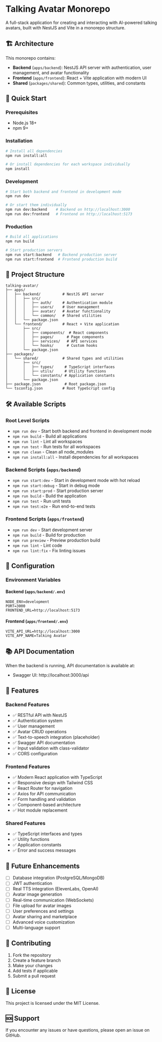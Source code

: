 # Talking Avatar Monorepo

A full-stack application for creating and interacting with AI-powered talking avatars, built with NestJS and Vite in a monorepo structure.

## 🏗️ Architecture

This monorepo contains:

- **Backend** (`apps/backend`): NestJS API server with authentication, user management, and avatar functionality
- **Frontend** (`apps/frontend`): React + Vite application with modern UI
- **Shared** (`packages/shared`): Common types, utilities, and constants

## 🚀 Quick Start

### Prerequisites

- Node.js 18+ 
- npm 9+

### Installation

```bash
# Install all dependencies
npm run install:all

# Or install dependencies for each workspace individually
npm install
```

### Development

```bash
# Start both backend and frontend in development mode
npm run dev

# Or start them individually
npm run dev:backend    # Backend on http://localhost:3000
npm run dev:frontend   # Frontend on http://localhost:5173
```

### Production

```bash
# Build all applications
npm run build

# Start production servers
npm run start:backend   # Backend production server
npm run start:frontend  # Frontend production build
```

## 📁 Project Structure

```
talking-avatar/
├── apps/
│   ├── backend/          # NestJS API server
│   │   ├── src/
│   │   │   ├── auth/     # Authentication module
│   │   │   ├── users/    # User management
│   │   │   ├── avatar/   # Avatar functionality
│   │   │   └── common/   # Shared utilities
│   │   └── package.json
│   └── frontend/         # React + Vite application
│       ├── src/
│       │   ├── components/  # React components
│       │   ├── pages/      # Page components
│       │   ├── services/   # API services
│       │   └── hooks/      # Custom hooks
│       └── package.json
├── packages/
│   └── shared/           # Shared types and utilities
│       ├── src/
│       │   ├── types/     # TypeScript interfaces
│       │   ├── utils/     # Utility functions
│       │   └── constants/ # Application constants
│       └── package.json
├── package.json           # Root package.json
└── tsconfig.json         # Root TypeScript config
```

## 🛠️ Available Scripts

### Root Level Scripts

- `npm run dev` - Start both backend and frontend in development mode
- `npm run build` - Build all applications
- `npm run lint` - Lint all workspaces
- `npm run test` - Run tests for all workspaces
- `npm run clean` - Clean all node_modules
- `npm run install:all` - Install dependencies for all workspaces

### Backend Scripts (`apps/backend`)

- `npm run start:dev` - Start in development mode with hot reload
- `npm run start:debug` - Start in debug mode
- `npm run start:prod` - Start production server
- `npm run build` - Build the application
- `npm run test` - Run unit tests
- `npm run test:e2e` - Run end-to-end tests

### Frontend Scripts (`apps/frontend`)

- `npm run dev` - Start development server
- `npm run build` - Build for production
- `npm run preview` - Preview production build
- `npm run lint` - Lint code
- `npm run lint:fix` - Fix linting issues

## 🔧 Configuration

### Environment Variables

#### Backend (`apps/backend/.env`)
```env
NODE_ENV=development
PORT=3000
FRONTEND_URL=http://localhost:5173
```

#### Frontend (`apps/frontend/.env`)
```env
VITE_API_URL=http://localhost:3000
VITE_APP_NAME=Talking Avatar
```

## 📚 API Documentation

When the backend is running, API documentation is available at:
- Swagger UI: http://localhost:3000/api

## 🎨 Features

### Backend Features
- ✅ RESTful API with NestJS
- ✅ Authentication system
- ✅ User management
- ✅ Avatar CRUD operations
- ✅ Text-to-speech integration (placeholder)
- ✅ Swagger API documentation
- ✅ Input validation with class-validator
- ✅ CORS configuration

### Frontend Features
- ✅ Modern React application with TypeScript
- ✅ Responsive design with Tailwind CSS
- ✅ React Router for navigation
- ✅ Axios for API communication
- ✅ Form handling and validation
- ✅ Component-based architecture
- ✅ Hot module replacement

### Shared Features
- ✅ TypeScript interfaces and types
- ✅ Utility functions
- ✅ Application constants
- ✅ Error and success messages

## 🔮 Future Enhancements

- [ ] Database integration (PostgreSQL/MongoDB)
- [ ] JWT authentication
- [ ] Real TTS integration (ElevenLabs, OpenAI)
- [ ] Avatar image generation
- [ ] Real-time communication (WebSockets)
- [ ] File upload for avatar images
- [ ] User preferences and settings
- [ ] Avatar sharing and marketplace
- [ ] Advanced voice customization
- [ ] Multi-language support

## 🤝 Contributing

1. Fork the repository
2. Create a feature branch
3. Make your changes
4. Add tests if applicable
5. Submit a pull request

## 📄 License

This project is licensed under the MIT License.

## 🆘 Support

If you encounter any issues or have questions, please open an issue on GitHub.

